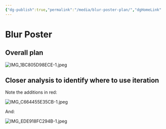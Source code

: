 ```yaml
---
{"dg-publish":true,"permalink":"/media/blur-poster-plan/","dgHomeLink":false}
---
```


# Blur Poster

## Overall plan

![IMG_1BC805D98ECE-1.jpeg](/img/user/Attachments/IMG_1BC805D98ECE-1.jpeg)

## Closer analysis to identify where to use iteration 

Note the additions in red:

![IMG_C664455E35CB-1.jpeg](/img/user/Attachments/IMG_C664455E35CB-1.jpeg)

And:

![IMG_EDE918FC294B-1.jpeg](/img/user/Attachments/IMG_EDE918FC294B-1.jpeg)